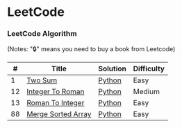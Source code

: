 # LeetCode

### LeetCode Algorithm

(Notes: "🔒" means you need to buy a book from Leetcode)

| #   | Title                                                                   | Solution                                  | Difficulty |
| --- | ----------------------------------------------------------------------- | ----------------------------------------- | ---------- |
| 1   | [Two Sum](https://leetcode.com/problems/two-sum/)                       | [Python](./algorithm/TwoSum.py)           | Easy       |
| 12  | [Integer To Roman](https://leetcode.com/problems/integer-to-roman/)     | [Python](./algorithm/IntegerToRoman.py)   | Medium     |
| 13  | [Roman To Integer](https://leetcode.com/problems/roman-to-integer/)     | [Python](./algorithm/RomanToInteger.py)   | Easy       |
| 88  | [Merge Sorted Array](https://leetcode.com/problems/merge-sorted-array/) | [Python](./algorithm/MergeSortedArray.py) | Easy       |
